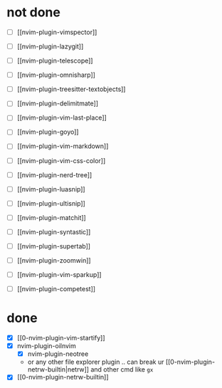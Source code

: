 # not done
- [ ] [[nvim-plugin-vimspector]]
- [ ] [[nvim-plugin-lazygit]]
- [ ] [[nvim-plugin-telescope]]
- [ ] [[nvim-plugin-omnisharp]]
- [ ] [[nvim-plugin-treesitter-textobjects]]
- [ ] [[nvim-plugin-delimitmate]]
- [ ] [[nvim-plugin-vim-last-place]]
- [ ] [[nvim-plugin-goyo]]
- [ ] [[nvim-plugin-vim-markdown]]
- [ ] [[nvim-plugin-vim-css-color]]
- [ ] [[nvim-plugin-nerd-tree]]
- [ ] [[nvim-plugin-luasnip]]
- [ ] [[nvim-plugin-ultisnip]]
- [ ] [[nvim-plugin-matchit]]
- [ ] [[nvim-plugin-syntastic]]
- [ ] [[nvim-plugin-supertab]]
- [ ] [[nvim-plugin-zoomwin]]
- [ ] [[nvim-plugin-vim-sparkup]]
- [ ] [[nvim-plugin-competest]]


# done
- [x] [[0-nvim-plugin-vim-startify]]
- [x] nvim-plugin-oilnvim
	- [x] nvim-plugin-neotree
	- or any other file explorer plugin .. can break ur [[0-nvim-plugin-netrw-builtin|netrw]] and other cmd like `gx`
- [x] [[0-nvim-plugin-netrw-builtin]]